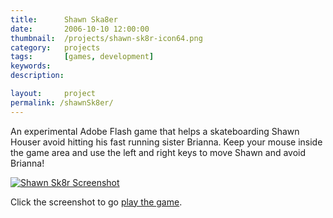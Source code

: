 ```yaml
---
title: 		Shawn Ska8er
date: 		2006-10-10 12:00:00
thumbnail: 	/projects/shawn-sk8r-icon64.png
category: 	projects
tags: 		[games, development]
keywords:
description:

layout: 	project
permalink: /shawnSk8er/
---
```

An experimental Adobe Flash game that helps a skateboarding Shawn Houser
avoid hitting his fast running sister Brianna. Keep your mouse inside
the game area and use the left and right keys to move Shawn and avoid
Brianna!


[![Shawn Sk8r Screenshot]({{"/projects/shawn-sk8r-screenshot.png"|prepend:site.assetsurl}})][shawn-sk8r]

Click the screenshot to go [play the game][shawn-sk8r].

 [shawn-sk8r]: {{site.baseurl}}/shawn-sk8r/
